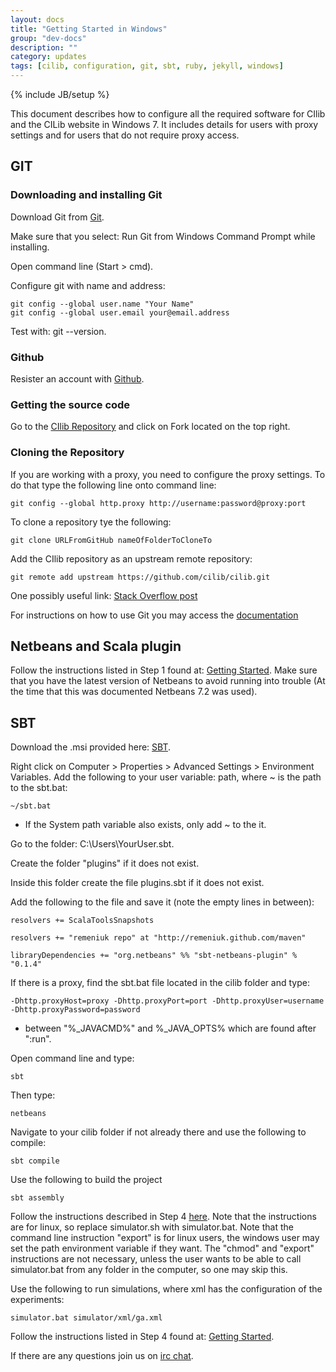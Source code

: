 ```yaml
---
layout: docs
title: "Getting Started in Windows"
group: "dev-docs"
description: ""
category: updates
tags: [cilib, configuration, git, sbt, ruby, jekyll, windows]
---
```

{% include JB/setup %}

This document describes how to configure all the required software for CIlib and the
CILib website in Windows 7. It includes details for users with proxy settings and for
users that do not require proxy access.

## GIT

### Downloading and installing Git
Download Git from [Git](http://git-scm.com/download).

Make sure that you select: Run Git from Windows Command Prompt while installing.

Open command line (Start > cmd).

Configure git with name and address:

    git config --global user.name "Your Name" 
    git config --global user.email your@email.address

Test with: git --version.

### Github

Resister an account with [Github](https://github.com/).


### Getting the source code

Go to the [CIlib Repository](https://github.com/cilib/cilib) and click on Fork located 
on the top right.

### Cloning the Repository

If you are working with a proxy, you need to configure the proxy settings. To do that
type the following line onto command line:

    git config --global http.proxy http://username:password@proxy:port

To clone a repository tye the following:

    git clone URLFromGitHub nameOfFolderToCloneTo

Add the CIlib repository as an upstream remote repository:

    git remote add upstream https://github.com/cilib/cilib.git

One possibly useful link: [Stack Overflow post](http://stackoverflow.com/questions/67699/how-do-i-clone-all-remote-branches-with-git)

For instructions on how to use Git you may access the [documentation](http://git-scm.com/documentation)

## Netbeans and Scala plugin

Follow the instructions listed in Step 1 found at: 
[Getting Started](http://cilib.net/2012/07/18/netbeans-cilib-and-sbt/).
Make sure that you have the latest version of Netbeans to avoid running 
into trouble (At the time that this was documented Netbeans 7.2 was used).

## SBT

Download the .msi provided here: [SBT](http://www.scala-sbt.org/).

Right click on Computer > Properties > Advanced Settings > Environment Variables.
Add the following to your user variable: path, where ~ is the path to the sbt.bat:

    ~/sbt.bat

- If the System path variable also exists, only add ~ to the it.

Go to the folder: C:\Users\YourUser\.sbt.

Create the folder "plugins" if it does not exist.

Inside this folder create the file plugins.sbt if it does not exist.

Add the following to the file and save it (note the empty lines in between):

    resolvers += ScalaToolsSnapshots

    resolvers += "remeniuk repo" at "http://remeniuk.github.com/maven"

    libraryDependencies += "org.netbeans" %% "sbt-netbeans-plugin" % "0.1.4"

If there is a proxy, find the sbt.bat file located in the cilib folder and type:

    -Dhttp.proxyHost=proxy -Dhttp.proxyPort=port -Dhttp.proxyUser=username -Dhttp.proxyPassword=password

- between "%_JAVACMD%" and %_JAVA_OPTS% which are found after ":run".

Open command line and type:

    sbt

Then type:

    netbeans

Navigate to your cilib folder if not already there and use the following to compile:

    sbt compile

Use the following to build the project

    sbt assembly

Follow the instructions described in Step 4 [here](http://cilib.net/docs/dev/getting-started.html). 
Note that the instructions are for linux, so replace simulator.sh with simulator.bat.
Note that the command line instruction "export" is for linux users, the windows user may set the
path environment variable if they want.  The "chmod" and "export" instructions are not necessary,
unless the user wants to be able to call simulator.bat from any folder in the computer, so one
may skip this.

Use the following to run simulations, where xml has the configuration of the experiments:

    simulator.bat simulator/xml/ga.xml

Follow the instructions listed in Step 4 found at: 
[Getting Started](http://cilib.net/2012/07/18/netbeans-cilib-and-sbt/).


If there are any questions join us on [irc chat](http://webchat.freenode.net/?channels=cilib).
